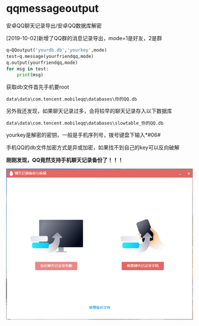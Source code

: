 # qqmessageoutput
安卓QQ聊天记录导出/安卓QQ数据库解密

[2019-10-02]新增了QQ群的消息记录导出，mode=1是好友，2是群

```python
q=QQoutput('yourdb.db','yourkey',mode)
test=q.message(yourfriendqq,mode)
q.output(yourfriendqq,mode)
for msg in test:
    print(msg)
```

获取db文件首先手机要root

```
data\data\com.tencent.mobileqq\databases\你的QQ.db
```
另外我还发现，如果聊天记录过多，会将较早的聊天记录存入以下数据库
```
data\data\com.tencent.mobileqq\databases\slowtable_你的QQ.db
```

yourkey是解密的密钥，一般是手机序列号，拨号键盘下输入*#06#

手机QQ的db文件加密方式是异或加密，如果找不到自己的key可以反向破解



**刚刚发现，QQ竟然支持手机聊天记录备份了！！！**

![QQmsg](./QQmsg.png)